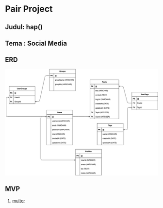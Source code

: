 # Pair Project

## Judul: hap()

## Tema : Social Media

## ERD

![ERD](/schema.drawio.png)

## MVP 
1. [multer](https://www.npmjs.com/package/multer)